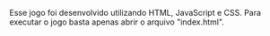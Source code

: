Esse jogo foi desenvolvido utilizando HTML, JavaScript e CSS. Para executar o jogo basta apenas abrir o arquivo "index.html".
